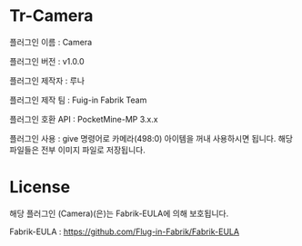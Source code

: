 # Tr-Camera
플러그인 이름 : Camera

플러그인 버전 : v1.0.0

플러그인 제작자 : 루나

플러그인 제작 팀 : Fuig-in Fabrik Team

플러그인 호환 API : PocketMine-MP 3.x.x

플러그인 사용 : give 명령어로 카메라(498:0) 아이템을 꺼내 사용하시면 됩니다. 해당 파일들은 전부 이미지 파일로 저장됩니다.

# License
해당 플러그인 (Camera)(은)는 Fabrik-EULA에 의해 보호됩니다.

Fabrik-EULA : https://github.com/Flug-in-Fabrik/Fabrik-EULA
